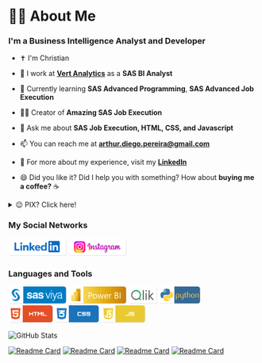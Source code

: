 <h1>👨‍💻 About Me</h1>
<h3>I'm a Business Intelligence Analyst and Developer</h3>

- ✝️ I'm Christian

- 🔭 I work at [**Vert Analytics**](https://www.vertanalytics.com.br) as a **SAS BI Analyst**

- 🌱 Currently learning **SAS Advanced Programming**, **SAS Advanced Job Execution**

- 👨‍💻 Creator of **Amazing SAS Job Execution**

- 💬 Ask me about **SAS Job Execution, HTML, CSS, and Javascript**

- 📫 You can reach me at **arthur.diego.pereira@gmail.com**

- 📄 For more about my experience, visit my <a href="https://linkedin.com/in/arthurdiegopereira">**LinkedIn**</a>

- 😄 Did you like it? Did I help you with something? How about **buying me a coffee?** ☕

<details>
<summary>😉 PIX? Click here!</summary>

![QRCODE](/images/qrcode-pix.png)

</details>

<h3>My Social Networks</h3>
<p>
<a href="https://www.linkedin.com/in/arthurdiegopereira/" target="_blank" rel="noreferrer"><img src = "https://raw.githubusercontent.com/artYYDP/artYYDP/refs/heads/main/images/shields/linkedin.png" height="35"/></a>
<a href="https://www.instagram.com/arthurdiegopereira/" target="_blank" rel="noreferrer"><img src = "https://raw.githubusercontent.com/artYYDP/artYYDP/refs/heads/main/images/shields/instagram.png" height="35"></a>
</p>
<h3>Languages and Tools</h3>
<p>
<img src="https://raw.githubusercontent.com/artYYDP/artYYDP/refs/heads/main/images/shields/sas-viya.png" alt="SAS logo" title="SAS" height="35" />
<img src="https://raw.githubusercontent.com/artYYDP/artYYDP/refs/heads/main/images/shields/power-bi.png" alt="PowerBI logo" title="PowerBI" height="35" />
<img src="https://raw.githubusercontent.com/artYYDP/artYYDP/refs/heads/main/images/shields/qlik.png" alt="QlikSense logo" title="QlikSense" height="35" />
<img src="https://raw.githubusercontent.com/artYYDP/artYYDP/refs/heads/main/images/shields/python.png" alt="Python logo" title="Python" height="35" /><br>
<img src="https://raw.githubusercontent.com/artYYDP/artYYDP/refs/heads/main/images/shields/html5.png" alt="HTML5 logo" title="HTML5" height="35" />
<img src="https://raw.githubusercontent.com/artYYDP/artYYDP/refs/heads/main/images/shields/css3.png" alt="CSS3 logo" title="CSS3" height="35" />
<img src="https://raw.githubusercontent.com/artYYDP/artYYDP/refs/heads/main/images/shields/javascript.png" alt="JavaScript logo" title="JavaScript" height="35" />
</p>

![GitHub Stats](https://github-readme-stats.vercel.app/api?username=artYYDP&theme=transparent&show_icons=true&hide=contribs,prs)

[![Readme Card](https://github-readme-stats.vercel.app/api/pin/?username=artYYDP&repo=Amazing-SAS-JobExec&theme=dark)](https://github.com/artYYDP/Amazing-SAS-JobExec)
[![Readme Card](https://github-readme-stats.vercel.app/api/pin/?username=artYYDP&repo=Advanced-Filters-SAS-VA&theme=dark)](https://github.com/artYYDP/Advanced-Filters-SAS-VA)
[![Readme Card](https://github-readme-stats.vercel.app/api/pin/?username=artYYDP&repo=sas-viya-codes&theme=dark)](https://github.com/artYYDP/sas-viya-codes)
[![Readme Card](https://github-readme-stats.vercel.app/api/pin/?username=artYYDP&repo=SAS-Geo&theme=dark)](https://github.com/artYYDP/SAS-Geo)
